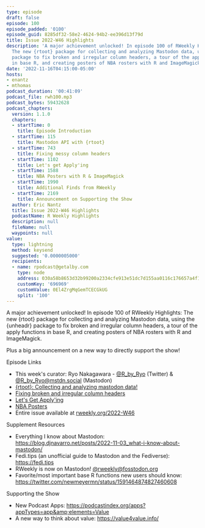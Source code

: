 ```yaml
---
type: episode
draft: false
episode: 100
episode_padded: '0100'
episode_guid: 8285df32-58e2-4624-94b2-ee396d13f79d
title: Issue 2022-W46 Highlights
description: 'A major achievement unlocked! In episode 100 of RWeekly Highlights:
  The new {rtoot} package for collecting and analyzing Mastodon data, using the {unheadr}
  package to fix broken and irregular column headers, a tour of the apply functions
  in base R, and creating posters of NBA rosters with R and ImageMagick. '
date: '2022-11-16T04:15:00-05:00'
hosts:
- enantz
- mthomas
podcast_duration: '00:41:09'
podcast_file: rwh100.mp3
podcast_bytes: 59432628
podcast_chapters:
  version: 1.1.0
  chapters:
  - startTime: 0
    title: Episode Introduction
  - startTime: 115
    title: Mastodon API with {rtoot}
  - startTime: 743
    title: Fixing messy column headers
  - startTime: 1102
    title: Let's get Apply'ing
  - startTime: 1588
    title: NBA Posters with R & ImageMagick
  - startTime: 1990
    title: Additional Finds from RWeekly
  - startTime: 2169
    title: Announcement on Supporting the Show
  author: Eric Nantz
  title: Issue 2022-W46 Highlights
  podcastName: R Weekly Highlights
  description: null
  fileName: null
  waypoints: null
value:
  type: lightning
  method: keysend
  suggested: '0.0000005000'
  recipients:
  - name: rpodcast@getalby.com
    type: node
    address: 030a58b8653d32b99200a2334cfe913e51dc7d155aa0116c176657a4f1722677a3
    customKey: '696969'
    customValue: 0El4ZrgMqGemTCECGkUG
    split: '100'
---
```

A major achievement unlocked! In episode 100 of RWeekly Highlights: The
new {rtoot} package for collecting and analyzing Mastodon data, using
the {unheadr} package to fix broken and irregular column headers, a tour
of the apply functions in base R, and creating posters of NBA rosters
with R and ImageMagick.

Plus a big announcement on a new way to directly support the show!

Episode Links

-   This week's curator: Ryo Nakagawara -
    <a href="https://twitter.com/R_by_Ryo" rel="nofollow">@R_by_Ryo</a>
    (Twitter) & <a href="https://mstdn.social/@R_by_Ryo"
    rel="nofollow">@R_by_Ryo@mstdn.social</a> (Mastodon)
-   <a
    href="http://blog.schochastics.net/post/rtoot-collecting-and-analyzing-mastodon-data/"
    rel="nofollow">{rtoot}: Collecting and analyzing mastodon data!</a>
-   <a href="https://luisdva.github.io/rstats/mash-colnames/"
    rel="nofollow">Fixing broken and irregular column headers</a>
-   <a href="https://drmowinckels.io/blog/2022-11-07-lets-get-applying/"
    rel="nofollow">Let's Get Apply'ing</a>
-   <a
    href="https://www.abdoulblog.com/posts/2022-09-26_nba-players-squad/nba-players-squad"
    rel="nofollow">NBA Posters</a>
-   Entire issue available at
    <a href="https://rweekly.org/2022-W46.html"
    rel="nofollow">rweekly.org/2022-W46</a>

Supplement Resources

-   Everything I know about Mastodon: <a
    href="https://blog.djnavarro.net/posts/2022-11-03_what-i-know-about-mastodon/"
    rel="nofollow">https://blog.djnavarro.net/posts/2022-11-03_what-i-know-about-mastodon/</a>
-   Fedi.tips (an unofficial guide to Mastodon and the Fediverse):
    <a href="https://fedi.tips" rel="nofollow">https://fedi.tips</a>
-   RWeekly is now on Mastodon! <a href="https://fosstodon.org/@rweekly"
    rel="nofollow">@rweekly@fosstodon.org</a>
-   Favorite/most important base R functions new users should know:
    <a href="https://twitter.com/newmeyermn/status/1591464874827460608"
    rel="nofollow">https://twitter.com/newmeyermn/status/1591464874827460608</a>

Supporting the Show

-   New Podcast Apps:
    <a href="https://podcastindex.org/apps?appTypes=app&amp;elements=Value"
    rel="nofollow">https://podcastindex.org/apps?appTypes=app&amp;elements=Value</a>
-   A new way to think about value: <a href="https://value4value.info/"
    rel="nofollow">https://value4value.info/</a>
